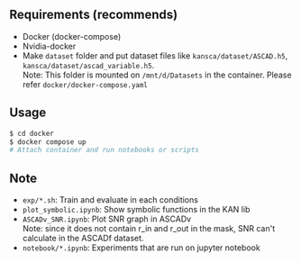 ## Requirements (recommends)
- Docker (docker-compose)
- Nvidia-docker
- Make `dataset` folder and put dataset files like `kansca/dataset/ASCAD.h5`, `kansca/dataset/ascad_variable.h5`.  
    Note: This folder is mounted on `/mnt/d/Datasets` in the container. Please refer `docker/docker-compose.yaml`

## Usage
```bash
$ cd docker
$ docker compose up
# Attach container and run notebooks or scripts
```

## Note
- `exp/*.sh`: Train and evaluate in each conditions
- `plot_symbolic.ipynb`: Show symbolic functions in the KAN lib
- `ASCADv_SNR.ipynb`: Plot SNR graph in ASCADv  
    Note: since it does not contain r_in and r_out in the mask, SNR can't calculate in the ASCADf dataset.
- `notebook/*.ipynb`: Experiments that are run on jupyter notebook
